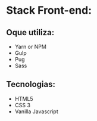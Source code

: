 # Stack Front-end:

## Oque utiliza:

- Yarn or NPM
- Gulp
- Pug
- Sass

## Tecnologias:

- HTML5
- CSS 3
- Vanilla Javascript